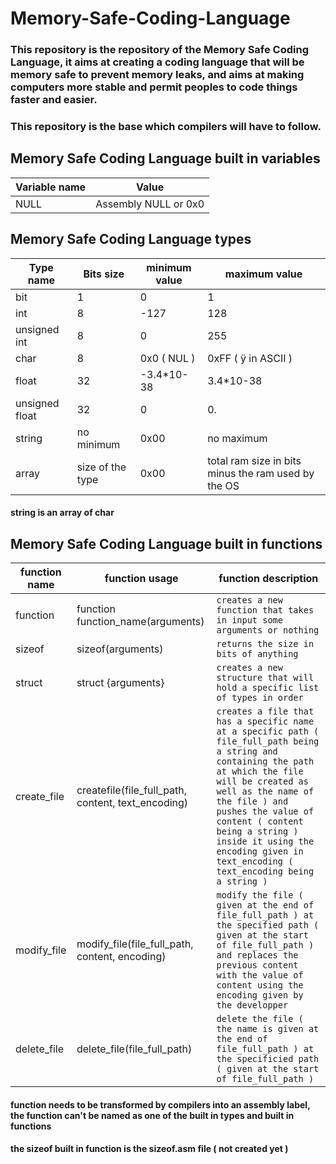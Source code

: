 # Memory-Safe-Coding-Language

### This repository is the repository of the Memory Safe Coding Language, it aims at creating a coding language that will be memory safe to prevent memory leaks, and aims at making computers more stable and permit peoples to code things faster and easier.
### This repository is the base which compilers will have to follow.


## Memory Safe Coding Language built in variables

Variable name | Value |
--- | --- |
NULL | Assembly NULL or 0x0 |


## Memory Safe Coding Language types

Type name | Bits size | minimum value | maximum value |
--- | --- | --- | --- |
bit | 1 | 0 | 1 |
int | 8 | -127 | 128 |
unsigned int | 8 | 0 | 255 |
char | 8 | 0x0 ( NUL ) | 0xFF ( ÿ in ASCII ) |
float | 32 | -3.4*10-38 | 3.4*10-38 |
unsigned float | 32 | 0 | 0. |
string | no minimum | 0x00 | no maximum |
array | size of the type | 0x00 | total ram size in bits minus the ram used by the OS |

#### string is an array of char


## Memory Safe Coding Language built in functions

function name | function usage | function description |
--- | --- | --- |
function | function function_name(arguments) | ```creates a new function that takes in input some arguments or nothing``` |
sizeof | sizeof(arguments) | ```returns the size in bits of anything``` |
struct | struct {arguments} | ```creates a new structure that will hold a specific list of types in order``` |
create_file | createfile(file_full_path, content, text_encoding) | ```creates a file that has a specific name at a specific path ( file_full_path being a string and containing the path at which the file will be created as well as the name of the file ) and pushes the value of content ( content being a string ) inside it using the encoding given in text_encoding ( text_encoding being a string )``` |
modify_file | modify_file(file_full_path, content, encoding) | ```modify the file ( given at the end of file_full_path ) at the specified path ( given at the start of file_full_path ) and replaces the previous content with the value of content using the encoding given by the developper``` |
delete_file | delete_file(file_full_path) | ```delete the file ( the name is given at the end of file_full_path ) at the specificied path ( given at the start of file_full_path )``` |

#### function needs to be transformed by compilers into an assembly label, the function can't be named as one of the built in types and built in functions
#### the sizeof built in function is the sizeof.asm file ( not created yet )
